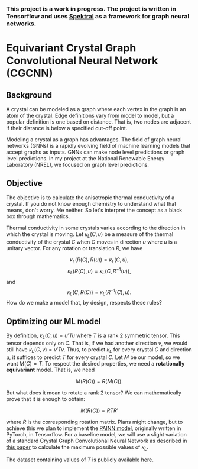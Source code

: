 ### This project is a work in progress. The project is written in Tensorflow and uses [Spektral](https://graphneural.network/) as a framework for graph neural networks.

# Equivariant Crystal Graph Convolutional Neural Network (CGCNN)

## Background

A crystal can be modeled as a graph where each vertex in the graph is an atom of the crystal. Edge definitions vary from model to model, but a popular definition is one based on distance. That is, two nodes are adjacent if their distance is below a specified cut-off point.

Modeling a crystal as a graph has advantages. The field of graph neural networks (GNNs) is a rapidly evolving field of machine learning models that accept graphs as inputs. GNNs can make node level predictions or graph level predictions. In my project at the National Renewable Energy Laboratory (NREL), we focused on graph level predictions. 

## Objective

The objective is to calculate the anisotropic thermal conductivity of a crystal. If you do not know enough chemistry to understand what that means, don't worry. Me neither. So let's interpret the concept as a black box through mathematics.

Thermal conductivity in some crystals varies according to the direction in which the crystal is moving. Let $\kappa_L(C, u)$ be a measure of the thermal conductivity of the crystal $C$ when $C$ moves in direction $u$ where $u$ is a unitary vector. For any rotation or translation $R$, we have

$$\kappa_L(R(C), R(u))=\kappa_L(C, u),$$
$$\kappa_L(R(C), u)=\kappa_L(C, R^{-1}(u)),$$
and
$$\kappa_L(C, R(C))=\kappa_L(R^{-1}(C), u).$$
How do we make a model that, by design, respects these rules?

## Optimizing our ML model

By definition, $\kappa_L(C, u)=u'Tu$ where $T$ is a rank 2 symmetric tensor. This tensor depends only on $C$. That is, if we had another direction $v$, we would still have $\kappa_L(C, v)=v'Tv$. Thus, to predict $\kappa_L$ for every crystal $C$ and direction $u$, it suffices to predict $T$ for every crystal $C$. Let $M$ be our model, so we want $M(C)=T$. To respect the desired properties, we need a **rotationally equivariant** model. That is, we need

$$M(R(C)) = R(M(C)).$$

But what does it mean to rotate a rank 2 tensor? We can mathematically prove that it is enough to obtain:

$$M(R(C))=RTR'$$

where $R$ is the corresponding rotation matrix. Plans might change, but to achieve this we plan to implement the [PAINN model](https://arxiv.org/pdf/2102.03150.pdf), originally written in PyTorch, in Tensorflow. For a baseline model, we will use a slight variation of a standard Crystal Graph Convolutional Neural Network as described in [this paper](https://www.sciencedirect.com/science/article/pii/S2666389921002233) to calculate the maximum possible values of $\kappa_L$.

The dataset containing values of $T$ is publicly available [here](https://github.com/prashungorai/anisotropy-atlas/blob/master/cm2020-kappaL/kappaL-tensors-layered.csv). 

